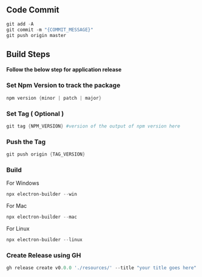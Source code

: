 ## Code Commit

```powershell
git add -A
git commit -m "{COMMIT_MESSAGE}"
git push origin master
```

## Build Steps

#### Follow the below step for application release

### Set Npm Version to track the package

```powershell
npm version {minor | patch | major}
```

### Set Tag ( Optional )

```powershell
git tag {NPM_VERSION} #version of the output of npm version here
```

### Push the Tag

```powershell
git push origin {TAG_VERSION}
```

### Build

For Windows

```powershell
npx electron-builder --win
```

For Mac

```powershell
npx electron-builder --mac
```

For Linux

```powershell
npx electron-builder --linux
```

### Create Release using GH

```powershell
gh release create v0.0.0 './resources/' --title "your title goes here" --notes "add about changes and other things"
```
